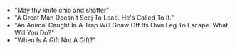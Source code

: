 * "May thy knife chip and shatter"
* "A Great Man Doesn't Seej To Lead. He's Called To It."
* "An Animal Caught In A Trap Will Gnaw Off Its Own Leg To Escape. What Will You Do?"
* "When Is A Gift Not A Gift?"

